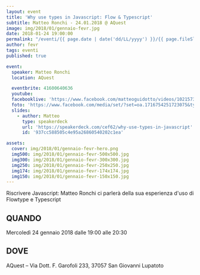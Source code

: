 ```yaml
---
layout: event
title: 'Why use types in Javascript: Flow & Typescript'
subtitle: Matteo Ronchi - 24.01.2018 @ AQuest
image: img/2018/01/gennaio-fevr.jpg
date: 2018-01-24 19:00:00
permalink: "/eventi/{{ page.date | date('dd/LL/yyyy') }}/{{ page.fileSlug | slug }}/index.html"
author: fevr
tags: eventi
published: true

event:
  speaker: Matteo Ronchi
  location: AQuest

  eventbrite: 41600640636
  youtube:
  facebooklive: 'https://www.facebook.com/matteoguidotto/videos/10215738604201992/'
  foto: 'https://www.facebook.com/media/set/?set=oa.1716754251723075&type=3'
  slides:
    - author: Matteo
      type: speakerdeck
      url: 'https://speakerdeck.com/cef62/why-use-types-in-javascript'
      id: '937cc588505c4e95a26860540202c1ea'

assets:
  cover: img/2018/01/gennaio-fevr-hero.png
  img500: img/2018/01/gennaio-fevr-500x500.jpg
  img300: img/2018/01/gennaio-fevr-300x300.jpg
  img250: img/2018/01/gennaio-fevr-250x250.jpg
  img174: img/2018/01/gennaio-fevr-174x174.jpg
  img150: img/2018/01/gennaio-fevr-150x150.jpg
---
```


Riscrivere Javascript: Matteo Ronchi ci parlerà della sua esperienza d'uso di Flowtype e Typescript

## QUANDO

Mercoledì 24 gennaio 2018 dalle 19:00 alle 20:30

## DOVE

AQuest – Via Dott. F. Garofoli 233, 37057 San Giovanni Lupatoto
